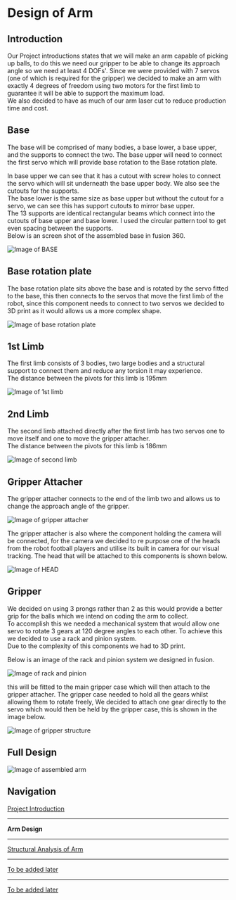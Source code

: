 # Design of Arm  

## Introduction 
 
Our Project introductions states that we will make an arm capable of picking up balls, to do this we need our gripper to be able to change its approach angle so we need at least 4 DOFs'. Since we were provided with 7 servos (one of which is required for the gripper) we decided to make an arm with exactly 4 degrees of freedom using two motors for the first limb to guarantee it will be able to support the maximum load.  
We also decided to have as much of our arm laser cut to reduce production time and cost.  

## Base

The base will be comprised of many bodies, a base lower, a base upper, and the supports to connect the two. The base upper will need to connect the first servo which will provide base rotation to the Base rotation plate.  

In base upper we can see that it has a cutout with screw holes to connect the servo which will sit underneath the base upper body. We also see the cutouts for the supports.  
The base lower is the same size as base upper but without the cutout for a servo, we can see this has support cutouts to mirror base upper.  
The 13 supports are identical rectangular beams which connect into the cutouts of base upper and base lower. I used the circular pattern tool to get even spacing between the supports.  
Below is an screen shot of the assembled base in fusion 360.  

![Image of BASE](https://raw.githubusercontent.com/AandJ/ROCO224/master/IMAGES/Base.PNG "Image of BASE")

## Base rotation plate

The base rotation plate sits above the base and is rotated by the servo fitted to the base, this then connects to the servos that move the first limb of the robot, since this component needs to connect to two servos we decided to 3D print as it would allows us a more complex shape.  

![Image of base rotation plate](https://raw.githubusercontent.com/AandJ/ROCO224/master/IMAGES/Base_ROTPlate.PNG "Image of base rotation plate")

## 1st Limb

The first limb consists of 3 bodies, two large bodies and a structural support to connect them and reduce any torsion it may experience.  
The distance between the pivots for this limb is 195mm  

![Image of 1st limb](https://raw.githubusercontent.com/AandJ/ROCO224/master/IMAGES/LIMB1.PNG "Image of 1st limb")

## 2nd Limb

The second limb attached directly after the first limb has two servos one to move itself and one to move the gripper attacher.  
The distance between the pivots for this limb is 186mm  

![Image of second limb](https://raw.githubusercontent.com/AandJ/ROCO224/master/IMAGES/LIMB2.PNG "Image of second limb")

## Gripper Attacher

The gripper attacher connects to the end of the limb two and allows us to change the approach angle of the gripper.  

![Image of gripper attacher](https://raw.githubusercontent.com/AandJ/ROCO224/master/IMAGES/Gripper_Attacher.PNG "Image of gripper attacher")

The gripper attacher is also where the component holding the camera will be connected, for the camera we decided to re purpose one of the heads from the robot football players and utilise its built in camera for our visual tracking. The head that will be attached to this components is shown below.  

![Image of HEAD](https://raw.githubusercontent.com/AandJ/ROCO224/master/IMAGES/HEAD.PNG "Image of HEAD")

## Gripper

We decided on using 3 prongs rather than 2 as this would provide a better grip for the balls which we intend on coding the arm to collect.  
To accomplish this we needed a mechanical system that would allow one servo to rotate 3 gears at 120 degree angles to each other. To achieve this we decided to use a rack and pinion system.  
Due to the complexity of this components we had to 3D print.  

Below is an image of the rack and pinion system we designed in fusion.  

![Image of rack and pinion](https://raw.githubusercontent.com/AandJ/ROCO224/master/IMAGES/RackAndPinion.PNG "Image of rack and pinion")

this will be fitted to the main gripper case which will then attach to the gripper attacher. The gripper case needed to hold all the gears whilst allowing them to rotate freely, We decided to attach one gear directly to the servo which would then be held by the gripper case, this is shown in the image below.  

![Image of gripper structure](https://raw.githubusercontent.com/AandJ/ROCO224/master/IMAGES/GripperStructure.PNG "Image of gripper structure")

## Full Design

![Image of assembled arm](https://raw.githubusercontent.com/AandJ/ROCO224/master/IMAGES/FULL.PNG "Image of assembled arm")

## Navigation
[Project Introduction](https://github.com/AandJ/ROCO224/blob/master/ProjectIntroduction.md)  
***
__Arm Design__  
***
[Structural Analysis of Arm](https://github.com/AandJ/ROCO224/blob/master/ArmAnalysis.md)  
***
[To be added later](https://github.com/AandJ/ROCO224/blob/master/NAME.md)  
***
[To be added later](https://github.com/AandJ/ROCO224/blob/master/NAME.md)  

